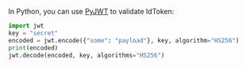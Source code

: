 In Python, you can use [PyJWT](https://pyjwt.readthedocs.io/stable/) to validate IdToken:

```python
import jwt
key = "secret"
encoded = jwt.encode({"some": "payload"}, key, algorithm="HS256")
print(encoded)
jwt.decode(encoded, key, algorithms="HS256")
```
